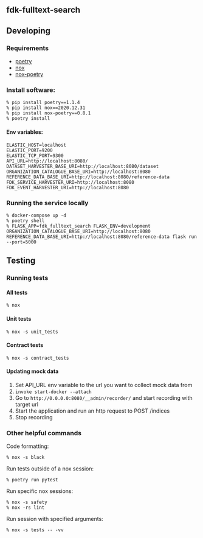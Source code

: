 fdk-fulltext-search
---------------------


## Developing
### Requirements
- [poetry](https://python-poetry.org/)
- [nox](https://nox.thea.codes/en/stable/)
- [nox-poetry](https://pypi.org/project/nox-poetry/)

### Install software:
```
% pip install poetry==1.1.4
% pip install nox==2020.12.31
% pip install nox-poetry==0.8.1
% poetry install
```
#### Env variables:
```
ELASTIC_HOST=localhost
ELASTIC_PORT=9200
ELASTIC_TCP_PORT=9300
API_URL=http://localhost:8080/
DATASET_HARVESTER_BASE_URI=http://localhost:8080/dataset
ORGANIZATION_CATALOGUE_BASE_URI=http://localhost:8080
REFERENCE_DATA_BASE_URI=http://localhost:8080/reference-data
FDK_SERVICE_HARVESTER_URI=http://localhost:8080
FDK_EVENT_HARVESTER_URI=http://localhost:8080
```

### Running the service locally

```
% docker-compose up -d
% poetry shell
% FLASK_APP=fdk_fulltext_search FLASK_ENV=development ORGANIZATION_CATALOGUE_BASE_URI=http://localhost:8080 REFERENCE_DATA_BASE_URI=http://localhost:8080/reference-data flask run --port=5000
```
## Testing
### Running tests
#### All tests
```
% nox
```
#### Unit tests
```
% nox -s unit_tests
```
#### Contract tests
```
% nox -s contract_tests
```
#### Updating mock data
1. Set API_URL env variable to the url you want to collect mock data from
2. `invoke start-docker --attach`
2. Go to `http://0.0.0.0:8080/__admin/recorder/` and start recording with target url 
3. Start the application and run an http request to POST /indices
4. Stop recording

### Other helpful commands

Code formatting:
```
% nox -s black
```

Run tests outside of a nox session:
```
% poetry run pytest
```

Run specific nox sessions:
```
% nox -s safety
% nox -rs lint
```

Run session with specified arguments:
```
% nox -s tests -- -vv
```
